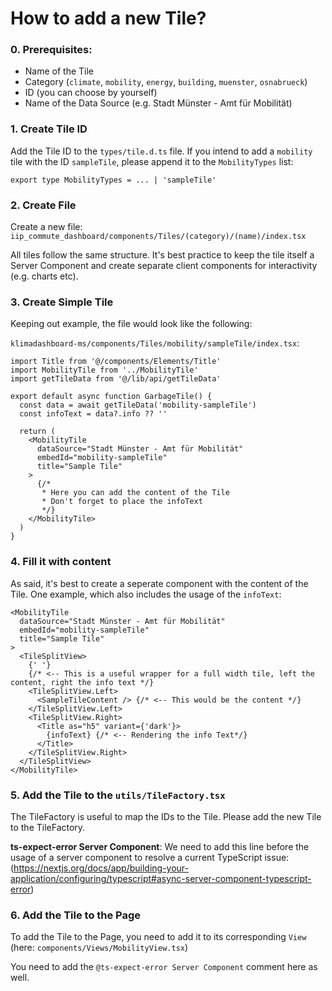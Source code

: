 # How to add a new Tile?

### 0. Prerequisites:

- Name of the Tile
- Category (`climate`, `mobility`, `energy`, `building`, `muenster`, `osnabrueck`)
- ID (you can choose by yourself)
- Name of the Data Source (e.g. Stadt Münster - Amt für Mobilität)

### 1. Create Tile ID

Add the Tile ID to the `types/tile.d.ts` file. If you intend to add a `mobility` tile with the ID `sampleTile`, please append it to the `MobilityTypes` list:

```
export type MobilityTypes = ... | 'sampleTile'
```

### 2. Create File

Create a new file: `iip_commute_dashboard/components/Tiles/(category)/(name)/index.tsx`

All tiles follow the same structure. It's best practice to keep the tile itself a Server Component and create separate client components for interactivity (e.g. charts etc).

### 3. Create Simple Tile

Keeping out example, the file would look like the following:

`klimadashboard-ms/components/Tiles/mobility/sampleTile/index.tsx`:

```tsx
import Title from '@/components/Elements/Title'
import MobilityTile from '../MobilityTile'
import getTileData from '@/lib/api/getTileData'

export default async function GarbageTile() {
  const data = await getTileData('mobility-sampleTile')
  const infoText = data?.info ?? ''

  return (
    <MobilityTile
      dataSource="Stadt Münster - Amt für Mobilität"
      embedId="mobility-sampleTile"
      title="Sample Tile"
    >
      {/*
       * Here you can add the content of the Tile
       * Don't forget to place the infoText
       */}
    </MobilityTile>
  )
}
```

### 4. Fill it with content

As said, it's best to create a seperate component with the content of the Tile. One example, which also includes the usage of the `infoText`:

```tsx
<MobilityTile
  dataSource="Stadt Münster - Amt für Mobilität"
  embedId="mobility-sampleTile"
  title="Sample Tile"
>
  <TileSplitView>
    {' '}
    {/* <-- This is a useful wrapper for a full width tile, left the content, right the info text */}
    <TileSplitView.Left>
      <SampleTileContent /> {/* <-- This would be the content */}
    </TileSplitView.Left>
    <TileSplitView.Right>
      <Title as="h5" variant={'dark'}>
        {infoText} {/* <-- Rendering the info Text*/}
      </Title>
    </TileSplitView.Right>
  </TileSplitView>
</MobilityTile>
```

### 5. Add the Tile to the `utils/TileFactory.tsx`

The TileFactory is useful to map the IDs to the Tile. Please add the new Tile to the TileFactory.

**ts-expect-error Server Component**: We need to add this line before the usage of a server component to resolve a current TypeScript issue: (https://nextjs.org/docs/app/building-your-application/configuring/typescript#async-server-component-typescript-error)

### 6. Add the Tile to the Page

To add the Tile to the Page, you need to add it to its corresponding `View` (here: `components/Views/MobilityView.tsx`)

You need to add the `@ts-expect-error Server Component` comment here as well.
